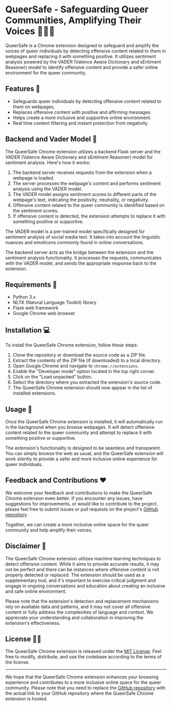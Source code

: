 # QueerSafe - Safeguarding Queer Communities, Amplifying Their Voices 🌈💪🏼

QueerSafe is a Chrome extension designed to safeguard and amplify the voices of queer individuals by detecting offensive content related to them in webpages and replacing it with something positive. It utilizes sentiment analysis powered by the VADER (Valence Aware Dictionary and sEntiment Reasoner) model to identify offensive content and provide a safer online environment for the queer community.

## Features 💎

- Safeguards queer individuals by detecting offensive content related to them on webpages.
- Replaces offensive content with positive and affirming messages.
- Helps create a more inclusive and supportive online environment.
- Real time content filtering and instant protection from negativity

## Backend and Vader Model 🦾

The QueerSafe Chrome extension utilizes a backend Flask server and the VADER (Valence Aware Dictionary and sEntiment Reasoner) model for sentiment analysis. Here's how it works:

1. The backend server receives requests from the extension when a webpage is loaded.
2. The server processes the webpage's content and performs sentiment analysis using the VADER model.
3. The VADER model assigns sentiment scores to different parts of the webpage's text, indicating the positivity, neutrality, or negativity.
4. Offensive content related to the queer community is identified based on the sentiment scores.
5. If offensive content is detected, the extension attempts to replace it with something positive or supportive.

The VADER model is a pre-trained model specifically designed for sentiment analysis of social media text. It takes into account the linguistic nuances and emoticons commonly found in online conversations.

The backend server acts as the bridge between the extension and the sentiment analysis functionality. It processes the requests, communicates with the VADER model, and sends the appropriate response back to the extension.

## Requirements 🔨

- Python 3.x
- NLTK (Natural Language Toolkit) library
- Flask web framework
- Google Chrome web browser

## Installation 💻

To install the QueerSafe Chrome extension, follow these steps:

1. Clone the repository or download the source code as a ZIP file.
2. Extract the contents of the ZIP file (if downloaded) to a local directory.
3. Open Google Chrome and navigate to `chrome://extensions`.
4. Enable the "Developer mode" option located in the top right corner.
5. Click on the "Load unpacked" button.
6. Select the directory where you extracted the extension's source code.
7. The QueerSafe Chrome extension should now appear in the list of installed extensions.

## Usage 📜

Once the QueerSafe Chrome extension is installed, it will automatically run in the background when you browse webpages. It will detect offensive content related to the queer community and attempt to replace it with something positive or supportive.

The extension's functionality is designed to be seamless and transparent. You can simply browse the web as usual, and the QueerSafe extension will work silently to provide a safer and more inclusive online experience for queer individuals.

## Feedback and Contributions ❤

We welcome your feedback and contributions to make the QueerSafe Chrome extension even better. If you encounter any issues, have suggestions for improvements, or would like to contribute to the project, please feel free to submit issues or pull requests on the project's [GitHub repository](https://github.com/mkswagger/wafflehacks).

Together, we can create a more inclusive online space for the queer community and help amplify their voices.

## Disclaimer 📃

The QueerSafe Chrome extension utilizes machine learning techniques to detect offensive content. While it aims to provide accurate results, it may not be perfect and there can be instances where offensive content is not properly detected or replaced. The extension should be used as a supplementary tool, and it's important to exercise critical judgment and engage in ongoing conversations and education about creating an inclusive and safe online environment.

Please note that the extension's detection and replacement mechanisms rely on available data and patterns, and it may not cover all offensive content or fully address the complexities of language and context. We appreciate your understanding and collaboration in improving the extension's effectiveness.

## License ✍🏼

The QueerSafe Chrome extension is released under the [MIT License](LICENSE). Feel free to modify, distribute, and use the codebase according to the terms of the license.

---

We hope that the QueerSafe Chrome extension enhances your browsing experience and contributes to a more inclusive online space for the queer community.
Please note that you need to replace the [GitHub repository](https://github.com/mkswagger/wafflehacks) with the actual link to your GitHub repository where the QueerSafe Chrome extension is hosted.








